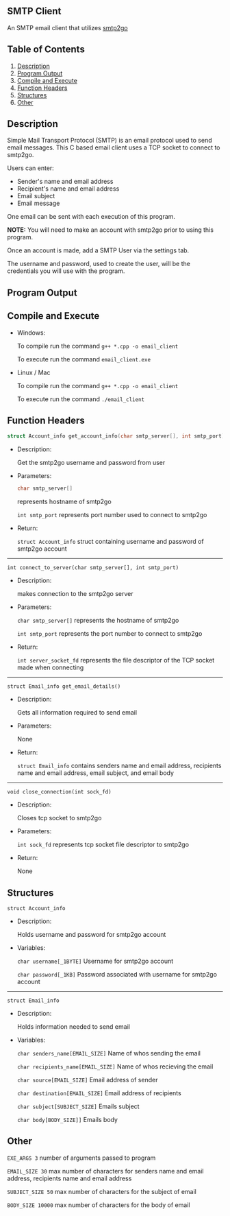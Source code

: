## SMTP Client

An SMTP email client that utilizes [smtp2go](https://www.smtp2go.com/)


## Table of Contents

1. [Description](#description)
2. [Program Output](#program_output)
3. [Compile and Execute](#compile_and_execute)
4. [Function Headers](#function_headers)
5. [Structures](#structures)
6. [Other](#other)

## Description <a name="description"></a>

Simple Mail Transport Protocol (SMTP) is an email protocol used to send email messages.
This C based email client uses a TCP socket to connect to smtp2go.

Users can enter:
- Sender's name and email address
- Recipient's name and email address
- Email subject
- Email message

One email can be sent with each execution of this program.

**NOTE:**
You will need to make an account with smtp2go prior to using this program.

Once an account is made, add a SMTP User via the settings tab.

The username and password, used to create the user, will be the credentials you will use with the program.

## Program Output <a name="program_output"></a>

## Compile and Execute <a name="compile_and_execute"></a>

- Windows: 

    To compile run the command `g++ *.cpp -o email_client`

    To execute run the command `email_client.exe`

- Linux / Mac

    To compile run the command `g++ *.cpp -o email_client`

    To execute run the command `./email_client`


## Function Headers <a name="function_headers"></a>

``` c 
struct Account_info get_account_info(char smtp_server[], int smtp_port)
```

- Description:

    Get the smtp2go username and password from user

- Parameters:

    ``` c
    char smtp_server[] 
    ``` 
    represents hostname of smtp2go

    `int smtp_port` represents port number used to connect to smtp2go

- Return:

    `struct Account_info` struct containing username and password of smtp2go account

---

`int connect_to_server(char smtp_server[], int smtp_port)`

- Description:

    makes connection to the smtp2go server

- Parameters:

    `char smtp_server[]` represents the hostname of smtp2go

    `int smtp_port` represents the port number to connect to smtp2go

- Return:

    `int server_socket_fd` represents the file descriptor of the TCP socket made when connecting

---

`struct Email_info get_email_details()`

- Description:

    Gets all information required to send email

- Parameters:

    None

- Return:

    `struct Email_info` contains senders name and email address, recipients name and email address, email subject, and email body

---

`void close_connection(int sock_fd)`

- Description:

    Closes tcp socket to smtp2go

- Parameters:

    `int sock_fd` represents tcp socket file descriptor to smtp2go

- Return:

    None


## Structures <a name="structures"></a>

`struct Account_info`

- Description:

    Holds username and password for smtp2go account

- Variables:

    `char username[_1BYTE]` Username for smtp2go account

    `char password[_1KB]` Password associated with username for smtp2go account

---

`struct Email_info`

- Description:

    Holds information needed to send email

- Variables:

    `char senders_name[EMAIL_SIZE]` Name of whos sending the email

    `char recipients_name[EMAIL_SIZE]` Name of whos recieving the email

    `char source[EMAIL_SIZE]` Email address of sender

    `char destination[EMAIL_SIZE]` Email address of recipients

    `char subject[SUBJECT_SIZE]` Emails subject

    `char body[BODY_SIZE]]` Emails body

## Other <a name="other"></a>

`EXE_ARGS 3` number of arguments passed to program 

`EMAIL_SIZE 30` max number of characters for senders name and email address, recipients name and email address

`SUBJECT_SIZE 50` max number of characters for the subject of email

`BODY_SIZE 10000` max number of characters for the body of email